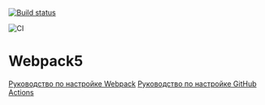[![Build status](https://ci.appveyor.com/api/projects/status/c93d3cif37wq9r5f?svg=true)](https://ci.appveyor.com/project/SSKulikov/ahj-env2)

![CI](https://github.com/SSKulikov/ahj-env2/actions/workflows/web.yml/badge.svg)

# Webpack5

[Руководство по настройке Webpack](https://webpack.js.org/guides/)
[Руководство по настройке GitHub Actions](https://docs.github.com/en/actions/quickstart)

